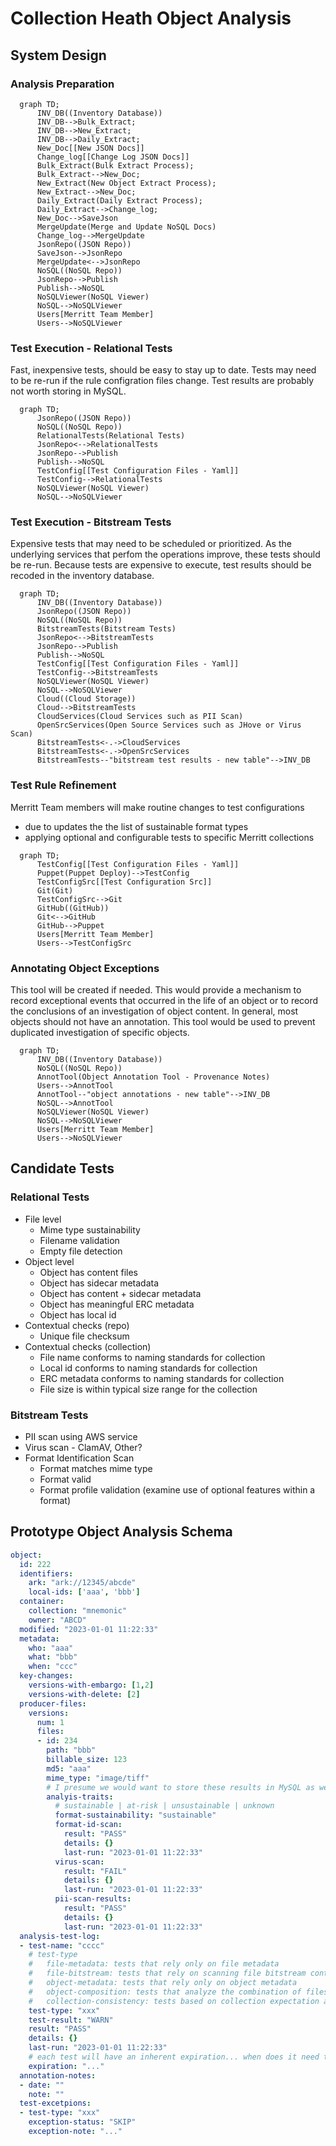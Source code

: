 # Collection Heath Object Analysis

## System Design

### Analysis Preparation

```mermaid
  graph TD;
      INV_DB((Inventory Database))
      INV_DB-->Bulk_Extract;
      INV_DB-->New_Extract;
      INV_DB-->Daily_Extract;
      New_Doc[[New JSON Docs]]
      Change_log[[Change Log JSON Docs]]
      Bulk_Extract(Bulk Extract Process);
      Bulk_Extract-->New_Doc;
      New_Extract(New Object Extract Process);
      New_Extract-->New_Doc;
      Daily_Extract(Daily Extract Process);
      Daily_Extract-->Change_log;
      New_Doc-->SaveJson
      MergeUpdate(Merge and Update NoSQL Docs)
      Change_log-->MergeUpdate
      JsonRepo((JSON Repo))
      SaveJson-->JsonRepo
      MergeUpdate<-->JsonRepo
      NoSQL((NoSQL Repo))
      JsonRepo-->Publish
      Publish-->NoSQL
      NoSQLViewer(NoSQL Viewer)
      NoSQL-->NoSQLViewer
      Users[Merritt Team Member]
      Users-->NoSQLViewer
```
### Test Execution - Relational Tests
Fast, inexpensive tests, should be easy to stay up to date.  Tests may need to be re-run if the rule configration files change.
Test results are probably not worth storing in MySQL.

```mermaid
  graph TD;
      JsonRepo((JSON Repo))
      NoSQL((NoSQL Repo))
      RelationalTests(Relational Tests)
      JsonRepo<-->RelationalTests
      JsonRepo-->Publish
      Publish-->NoSQL
      TestConfig[[Test Configuration Files - Yaml]]
      TestConfig-->RelationalTests
      NoSQLViewer(NoSQL Viewer)
      NoSQL-->NoSQLViewer
```

### Test Execution - Bitstream Tests
Expensive tests that may need to be scheduled or prioritized. As the underlying services that perfom the operations improve, these tests should be re-run.
Because tests are expensive to execute, test results should be recoded in the inventory database.

```mermaid
  graph TD;
      INV_DB((Inventory Database))
      JsonRepo((JSON Repo))
      NoSQL((NoSQL Repo))
      BitstreamTests(Bitstream Tests)
      JsonRepo<-->BitstreamTests
      JsonRepo-->Publish
      Publish-->NoSQL
      TestConfig[[Test Configuration Files - Yaml]]
      TestConfig-->BitstreamTests
      NoSQLViewer(NoSQL Viewer)
      NoSQL-->NoSQLViewer
      Cloud((Cloud Storage))
      Cloud-->BitstreamTests
      CloudServices(Cloud Services such as PII Scan)
      OpenSrcServices(Open Source Services such as JHove or Virus Scan)
      BitstreamTests<-.->CloudServices
      BitstreamTests<-.->OpenSrcServices
      BitstreamTests--"bitstream test results - new table"-->INV_DB
```


### Test Rule Refinement
Merritt Team members will make routine changes to test configurations
- due to updates the the list of sustainable format types
- applying optional and configurable tests to specific Merritt collections

```mermaid
  graph TD;
      TestConfig[[Test Configuration Files - Yaml]]
      Puppet(Puppet Deploy)-->TestConfig
      TestConfigSrc[[Test Configuration Src]]
      Git(Git)
      TestConfigSrc-->Git
      GitHub((GitHub))
      Git<-->GitHub
      GitHub-->Puppet
      Users[Merritt Team Member]
      Users-->TestConfigSrc
```

### Annotating Object Exceptions
This tool will be created if needed.  This would provide a mechanism to record exceptional events that occurred in the life of an object or to record the conclusions of an investigation of object content.
In general, most objects should not have an annotation.  This tool would be used to prevent duplicated investigation of specific objects.

```mermaid
  graph TD;
      INV_DB((Inventory Database))
      NoSQL((NoSQL Repo))
      AnnotTool(Object Annotation Tool - Provenance Notes)
      Users-->AnnotTool
      AnnotTool--"object annotations - new table"-->INV_DB
      NoSQL-->AnnotTool
      NoSQLViewer(NoSQL Viewer)
      NoSQL-->NoSQLViewer
      Users[Merritt Team Member]
      Users-->NoSQLViewer

```

## Candidate Tests

### Relational Tests
- File level
  - Mime type sustainability
  - Filename validation
  - Empty file detection
- Object level
  - Object has content files
  - Object has sidecar metadata
  - Object has content + sidecar metadata
  - Object has meaningful ERC metadata
  - Object has local id
- Contextual checks (repo)
  - Unique file checksum
- Contextual checks (collection)
  - File name conforms to naming standards for collection
  - Local id conforms to naming standards for collection
  - ERC metadata conforms to naming standards for collection
  - File size is within typical size range for the collection

### Bitstream Tests
- PII scan using AWS service
- Virus scan - ClamAV, Other?
- Format Identification Scan
  - Format matches mime type
  - Format valid
  - Format profile validation (examine use of optional features within a format)

## Prototype Object Analysis Schema

```yaml
object:
  id: 222
  identifiers:
    ark: "ark://12345/abcde"
    local-ids: ['aaa', 'bbb']
  container:
    collection: "mnemonic"
    owner: "ABCD"
  modified: "2023-01-01 11:22:33"
  metadata:
    who: "aaa"
    what: "bbb"
    when: "ccc"
  key-changes:
    versions-with-embargo: [1,2]
    versions-with-delete: [2]
  producer-files:
    versions:
      num: 1
      files: 
      - id: 234
        path: "bbb"
        billable_size: 123
        md5: "aaa"
        mime_type: "image/tiff"
        # I presume we would want to store these results in MySQL as well
        analyis-traits:
          # sustainable | at-risk | unsustainable | unknown
          format-sustainability: "sustainable"
          format-id-scan:
            result: "PASS"
            details: {}
            last-run: "2023-01-01 11:22:33"
          virus-scan:
            result: "FAIL"
            details: {}
            last-run: "2023-01-01 11:22:33"
          pii-scan-results:
            result: "PASS"
            details: {}
            last-run: "2023-01-01 11:22:33"
  analysis-test-log:
  - test-name: "cccc"
    # test-type
    #   file-metadata: tests that rely only on file metadata
    #   file-bitstream: tests that rely on scanning file bitstream content 
    #   object-metadata: tests that rely only on object metadata
    #   object-composition: tests that analyze the combination of files
    #   collection-consistency: tests based on collection expectation and collection configuration files
    test-type: "xxx"
    test-result: "WARN"
    result: "PASS"
    details: {}
    last-run: "2023-01-01 11:22:33"
    # each test will have an inherent expiration... when does it need to run again
    expiration: "..."
  annotation-notes:
  - date: ""
    note: ""
  test-excetpions:
  - test-type: "xxx"
    exception-status: "SKIP"
    exception-note: "..."
```
